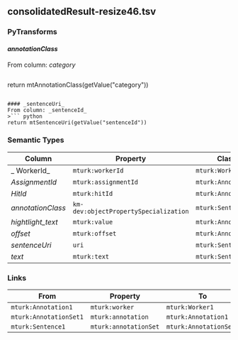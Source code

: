 ## consolidatedResult-resize46.tsv

### PyTransforms
#### _annotationClass_
From column: _category_
>``` python
return mtAnnotationClass(getValue("category"))
```

#### _sentenceUri_
From column: _sentenceId_
>``` python
return mtSentenceUri(getValue("sentenceId"))
```


### Semantic Types
| Column | Property | Class |
|  ----- | -------- | ----- |
| _ WorkerId_ | `mturk:workerId` | `mturk:Worker1`|
| _AssignmentId_ | `mturk:assignmentId` | `mturk:Annotation1`|
| _HitId_ | `mturk:hitId` | `mturk:Annotation1`|
| _annotationClass_ | `km-dev:objectPropertySpecialization` | `mturk:Sentence1`|
| _hightlight_text_ | `mturk:value` | `mturk:Annotation1`|
| _offset_ | `mturk:offset` | `mturk:Annotation1`|
| _sentenceUri_ | `uri` | `mturk:Sentence1`|
| _text_ | `mturk:text` | `mturk:Sentence1`|


### Links
| From | Property | To |
|  --- | -------- | ---|
| `mturk:Annotation1` | `mturk:worker` | `mturk:Worker1`|
| `mturk:AnnotationSet1` | `mturk:annotation` | `mturk:Annotation1`|
| `mturk:Sentence1` | `mturk:annotationSet` | `mturk:AnnotationSet1`|

